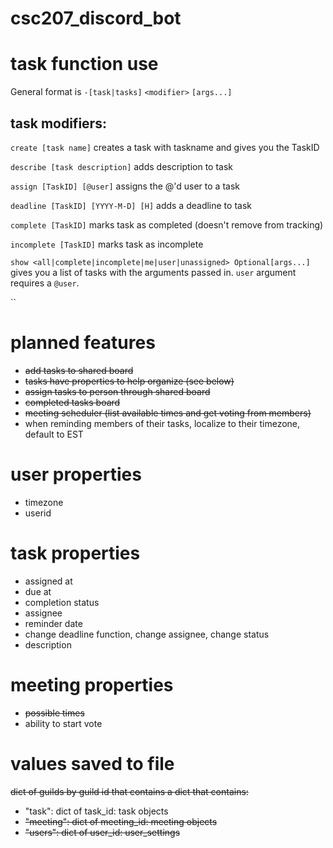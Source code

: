 # csc207_discord_bot

# task function use
General format is `-[task|tasks]` `<modifier>` `[args...]`
## task modifiers: 
`create [task name]` creates a task with taskname and gives you the TaskID

`describe [task description]` adds description to task

`assign [TaskID] [@user]` assigns the @'d user to a task

`deadline [TaskID] [YYYY-M-D] [H]` adds a deadline to task

`complete [TaskID]` marks task as completed (doesn't remove from tracking)

`incomplete [TaskID]` marks task as incomplete

`show <all|complete|incomplete|me|user|unassigned> Optional[args...]` gives you a list of tasks with the arguments passed in. `user` argument requires a `@user`.

``
# planned features
* ~~add tasks to shared board~~
* ~~tasks have properties to help organize (see below)~~
* ~~assign tasks to person through shared board~~
* ~~completed tasks board~~
* ~~meeting scheduler (list available times and get voting from members)~~
* when reminding members of their tasks, localize to their timezone, default to EST

# user properties
* timezone
* userid


# task properties
* assigned at
* due at
* completion status
* assignee
* reminder date
* change deadline function, change assignee, change status
* description

# meeting properties
* ~~possible times~~
* ability to start vote

# values saved to file
~~dict of guilds by guild id that contains a dict that contains:~~
* "task": dict of task_id: task objects
* ~~"meeting": dict of meeting_id: meeting objects~~
* ~~"users": dict of user_id: user_settings~~
